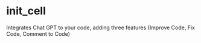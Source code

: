 # init_cell

Integrates Chat GPT to your code, adding three features (Improve Code, Fix Code, Comment to Code)
